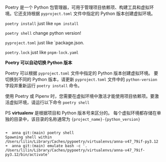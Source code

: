 Poetry 是一个 Python 包管理器，可用于管理项目依赖项、构建工具和虚拟环境。它还支持根据 `pyproject.toml` 文件中指定的 Python 版本创建虚拟环境。


`poetry install` just like `npm install`

`poetry shell` change python version!

`pyproject.toml` just like `package.json.  

`poetry.lock` just like `pnpm-lock.yaml`

**Poetry 可以自动切换 Python 版本**

Poetry 可以根据 `pyproject.toml` 文件中指定的 Python 版本创建虚拟环境。 要切换到不同的 Python 版本，请更新 `pyproject.toml` 文件中的 `python-version` 字段并重新运行 `poetry install` 命令。


使用 Poetry 或 Pipenv 时，您需要在虚拟环境中激活才能使用项目依赖项。要激活虚拟环境，请运行以下命令 `poetry shell`

PS **virtualenv** 是根据项目和 Python 版本号来区分的。 每个虚拟环境都存储在单独的目录中，该目录的名称通常为 `{project_name}-{python_version}`

```

➜  anna git:(main) poetry shell
Spawning shell within /Users/lilin/Library/Caches/pypoetry/virtualenvs/anna-v47_79if-py3.12
➜  anna git:(main) emulate bash -c '. /Users/lilin/Library/Caches/pypoetry/virtualenvs/anna-v47_79if-py3.12/bin/activate'

```







